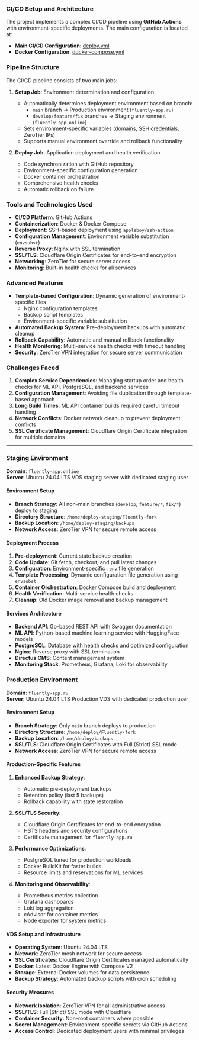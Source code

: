 
### CI/CD Setup and Architecture

The project implements a complex CI/CD pipeline using **GitHub Actions** with environment-specific deployments. The main configuration is located at:
- **Main CI/CD Configuration**: [deploy.yml](https://github.com/FluentlyOrg/Fluently-fork/blob/main/.github/workflows/deploy.yml)
- **Docker Configuration**: [docker-compose.yml](https://github.com/FluentlyOrg/Fluently-fork/blob/main/docker-compose.yml)

### Pipeline Structure

The CI/CD pipeline consists of two main jobs:

1. **Setup Job**: Environment determination and configuration
   - Automatically determines deployment environment based on branch:
     - `main` branch → Production environment (`fluently-app.ru`)
     - `develop/feature/fix` branches → Staging environment (`fluently-app.online`)
   - Sets environment-specific variables (domains, SSH credentials, ZeroTier IPs)
   - Supports manual environment override and rollback functionality

2. **Deploy Job**: Application deployment and health verification
   - Code synchronization with GitHub repository
   - Environment-specific configuration generation
   - Docker container orchestration
   - Comprehensive health checks
   - Automatic rollback on failure

### Tools and Technologies Used

- **CI/CD Platform**: GitHub Actions
- **Containerization**: Docker & Docker Compose
- **Deployment**: SSH-based deployment using `appleboy/ssh-action`
- **Configuration Management**: Environment variable substitution (`envsubst`)
- **Reverse Proxy**: Nginx with SSL termination
- **SSL/TLS**: Cloudflare Origin Certificates for end-to-end encryption
- **Networking**: ZeroTier for secure server access
- **Monitoring**: Built-in health checks for all services

### Advanced Features

- **Template-based Configuration**: Dynamic generation of environment-specific files
  - Nginx configuration templates
  - Backup script templates
  - Environment-specific variable substitution
- **Automated Backup System**: Pre-deployment backups with automatic cleanup
- **Rollback Capability**: Automatic and manual rollback functionality
- **Health Monitoring**: Multi-service health checks with timeout handling
- **Security**: ZeroTier VPN integration for secure server communication

### Challenges Faced

1. **Complex Service Dependencies**: Managing startup order and health checks for ML API, PostgreSQL, and backend services
2. **Configuration Management**: Avoiding file duplication through template-based approach
3. **Long Build Times**: ML API container builds required careful timeout handling
4. **Network Conflicts**: Docker network cleanup to prevent deployment conflicts
5. **SSL Certificate Management**: Cloudflare Origin Certificate integration for multiple domains

---

### Staging Environment

**Domain**: `fluently-app.online`  
**Server**: Ubuntu 24.04 LTS VDS staging server with dedicated staging user

#### Environment Setup
- **Branch Strategy**: All non-main branches (`develop`, `feature/*`, `fix/*`) deploy to staging
- **Directory Structure**: `/home/deploy-staging/Fluently-fork`
- **Backup Location**: `/home/deploy-staging/backups`
- **Network Access**: ZeroTier VPN for secure remote access

#### Deployment Process
1. **Pre-deployment**: Current state backup creation
2. **Code Update**: Git fetch, checkout, and pull latest changes
3. **Configuration**: Environment-specific `.env` file generation
4. **Template Processing**: Dynamic configuration file generation using `envsubst`
5. **Container Orchestration**: Docker Compose build and deployment
6. **Health Verification**: Multi-service health checks
7. **Cleanup**: Old Docker image removal and backup management

#### Services Architecture
- **Backend API**: Go-based REST API with Swagger documentation
- **ML API**: Python-based machine learning service with HuggingFace models
- **PostgreSQL**: Database with health checks and optimized configuration
- **Nginx**: Reverse proxy with SSL termination
- **Directus CMS**: Content management system
- **Monitoring Stack**: Prometheus, Grafana, Loki for observability

### Production Environment

**Domain**: `fluently-app.ru`  
**Server**: Ubuntu 24.04 LTS Production VDS with dedicated production user

#### Environment Setup
- **Branch Strategy**: Only `main` branch deploys to production
- **Directory Structure**: `/home/deploy/Fluently-fork`
- **Backup Location**: `/home/deploy/backups`
- **SSL/TLS**: Cloudflare Origin Certificates with Full (Strict) SSL mode
- **Network Access**: ZeroTier VPN for secure remote access

#### Production-Specific Features
1. **Enhanced Backup Strategy**: 
   - Automatic pre-deployment backups
   - Retention policy (last 5 backups)
   - Rollback capability with state restoration

2. **SSL/TLS Security**:
   - Cloudflare Origin Certificates for end-to-end encryption
   - HSTS headers and security configurations
   - Certificate management for `fluently-app.ru`

3. **Performance Optimizations**:
   - PostgreSQL tuned for production workloads
   - Docker BuildKit for faster builds
   - Resource limits and reservations for ML services

4. **Monitoring and Observability**:
   - Prometheus metrics collection
   - Grafana dashboards
   - Loki log aggregation
   - cAdvisor for container metrics
   - Node exporter for system metrics

#### VDS Setup and Infrastructure
- **Operating System**: Ubuntu 24.04 LTS
- **Network**: ZeroTier mesh network for secure access
- **SSL Certificates**: Cloudflare Origin Certificates managed automatically
- **Docker**: Latest Docker Engine with Compose V2
- **Storage**: External Docker volumes for data persistence
- **Backup Strategy**: Automated backup scripts with cron scheduling

#### Security Measures
- **Network Isolation**: ZeroTier VPN for all administrative access
- **SSL/TLS**: Full (Strict) SSL mode with Cloudflare
- **Container Security**: Non-root containers where possible
- **Secret Management**: Environment-specific secrets via GitHub Actions
- **Access Control**: Dedicated deployment users with minimal privileges
